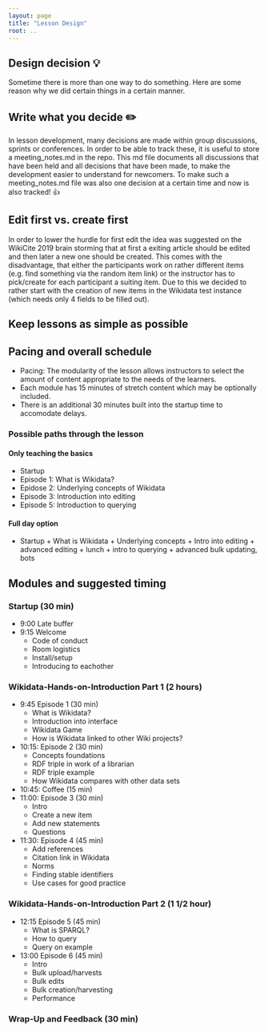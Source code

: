 ```yaml
---
layout: page
title: "Lesson Design"
root: ..
---
```

## Design decision :bulb:

Sometime there is more than one way to do something. Here are some
reason why we did certain things in a certain manner.

## Write what you decide :pencil2:

In lesson development, many decisions are made within group discussions, sprints or conferences. In order to be able to track these, it is useful to store a meeting_notes.md in the repo.
This md file documents all discussions that have been held and all decisions that have been made, to make the development easier to understand for newcomers. To make such a meeting_notes.md file was also one decision at a certain time and now is also tracked! :+1:

## Edit first vs. create first

In order to lower the hurdle for first edit the idea was suggested on
the WikiCite 2019 brain storming that at first a exiting article
should be edited and then later a new one should be created. This
comes with the disadvantage, that either the participants work on
rather different items (e.g. find something via the random item link)
or the instructor has to pick/create for each participant a suiting
item. Due to this we decided to rather start with the creation of new
items in the Wikidata test instance (which needs only 4 fields to be
filled out).

## Keep lessons as simple as possible

## Pacing and overall schedule

* Pacing: The modularity of the lesson allows instructors to select the amount of content
appropriate to the needs of the learners. 
* Each module has 15 minutes of stretch content which may be optionally included.
* There is an additional 30 minutes built into the startup time to accomodate delays. 

### Possible paths through the lesson

#### Only teaching the basics
* Startup
* Episode 1: What is Wikidata?
* Epidose 2: Underlying concepts of Wikidata
* Episode 3: Introduction into editing
* Episode 5: Introduction to querying

#### Full day option
* Startup + What is Wikidata + Underlying concepts + Intro into editing + advanced editing + lunch + intro to querying + advanced bulk updating, bots 

## Modules and suggested timing

### Startup (30 min)
* 9:00 Late buffer
* 9:15 Welcome
    * Code of conduct
    * Room logistics
    * Install/setup
    * Introducing to eachother

### Wikidata-Hands-on-Introduction Part 1 (2 hours)
* 9:45 Episode 1 (30 min)
    * What is Wikidata?
    * Introduction into interface
    * Wikidata Game
    * How is Wikidata linked to other Wiki projects?
* 10:15: Episode 2 (30 min)
    * Concepts foundations
    * RDF triple in work of a librarian
    * RDF triple example
    * How Wikidata compares with other data sets
* 10:45: Coffee (15 min)
* 11:00: Episode 3 (30 min)
    * Intro 
    * Create a new item
    * Add new statements
    * Questions    
* 11:30: Episode 4 (45 min)
    * Add references
    * Citation link in Wikidata
    * Norms
    * Finding stable identifiers
    * Use cases for good practice

### Wikidata-Hands-on-Introduction Part 2 (1 1/2 hour)
* 12:15 Episode 5 (45 min)
    * What is SPARQL? 
    * How to query
    * Query on example
* 13:00 Episode 6 (45 min)
    * Intro
    * Bulk upload/harvests
    * Bulk edits
    * Bulk creation/harvesting
    * Performance


### Wrap-Up and Feedback (30 min)
